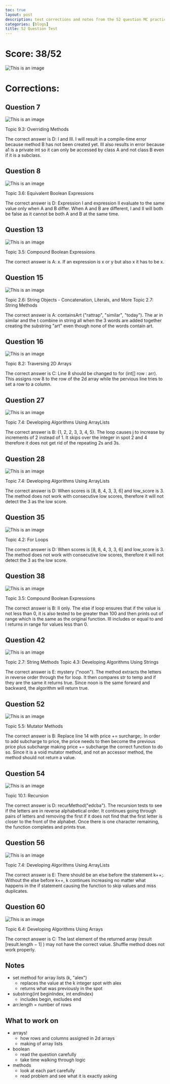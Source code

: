 ```yaml
---
toc: true
layout: post
description: test corrections and notes from the 52 question MC practice
categories: [blogs]
title: 52 Question Test
---
```


# Score: 38/52

![This is an image](https://github.com/iriisyang/Iris-Yang/blob/master/images/52qscore.png?raw=true)

# Corrections: 

## Question 7

![This is an image](https://github.com/iriisyang/Iris-Yang/blob/master/images/66q7.png?raw=true)

Topic 9.3: Overriding Methods

The correct answer is D: I and III. I will result in a compile-time error because method B has not been created yet. III also results in error because a1 is a private int so it can only be accessed by class A and not class B even if it is a subclass.

## Question 8

![This is an image](https://github.com/iriisyang/Iris-Yang/blob/master/images/66q8.png?raw=true)

Topic 3.6: Equivalent Boolean Expressions

The correct answer is D: Expression I and expression II evaluate to the same value only when A and B differ. When A and B are different, I and II will both be false as it cannot be both A and B at the same time.

## Question 13

![This is an image](https://github.com/iriisyang/Iris-Yang/blob/master/images/66q13.png?raw=true)

Topic 3.5: Compound Boolean Expressions

The correct answer is A: x. If an expression is x or y but also x it has to be x.

## Question 15

![This is an image](https://github.com/iriisyang/Iris-Yang/blob/master/images/66q15.png?raw=true)

Topic 2.6: String Objects - Concatenation, Literals, and More
Topic 2.7: String Methods

The correct answer is A: containsArt ("rattrap", "similar", "today"). The ar in similar and the t combine in string all when the 3 words are added together creating the substring "art" even though none of the words contain art. 

## Question 16

![This is an image](https://github.com/iriisyang/Iris-Yang/blob/master/images/66q16.png?raw=true)

Topic 8.2: Traversing 2D Arrays

The correct answer is C: Line  8  should be changed to for (int[] row : arr). This assigns row 8 to the row of the 2d array while the pervious line tries to set a row to a column.

## Question 27

![This is an image](https://github.com/iriisyang/Iris-Yang/blob/master/images/66q27.png?raw=true)

Topic 7.4: Developing Algorithms Using ArrayLists

The correct answer is B: {1, 2, 2, 3, 3, 4, 5}. The loop causes j to increase by increments of 2 instead of 1. It skips over the integer in spot 2 and 4 therefore it does not get rid of the repeating 2s and 3s.

## Question 28

![This is an image](https://github.com/iriisyang/Iris-Yang/blob/master/images/66q28.png?raw=true)

Topic 7.4: Developing Algorithms Using ArrayLists

The correct answer is D: When scores is [8, 8, 4, 3, 3, 6] and low_score is 3. The method does not work with consecutive low scores, therefore it will not detect the 3 as the low score.

## Question 35

![This is an image](https://github.com/iriisyang/Iris-Yang/blob/master/images/66q35.png?raw=true)

Topic 4.2: For Loops

The correct answer is D: When scores is [8, 8, 4, 3, 3, 6] and low_score is 3. The method does not work with consecutive low scores, therefore it will not detect the 3 as the low score.

## Question 38

![This is an image](https://github.com/iriisyang/Iris-Yang/blob/master/images/66q38.png?raw=true)

Topic 3.5: Compound Boolean Expressions

The correct answer is B: II only. The else if loop ensures that if the value is not less than 0, it is also tested to be greater than 100 and then prints out of range which is the same as the original function. III includes or equal to and I returns in range for values less than 0.

## Question 42

![This is an image](https://github.com/iriisyang/Iris-Yang/blob/master/images/66q42.png?raw=true)

Topic 2.7: String Methods
Topic 4.3: Developing Algorithms Using Strings

The correct answer is E: mystery ("noon"). The method extracts the letters in reverse order through the for loop. It then compares str to temp and if they are the same it returns true. Since noon is the same forward and backward, the algorithm will return true.

## Question 52

![This is an image](https://github.com/iriisyang/Iris-Yang/blob/master/images/66q52.png?raw=true)

Topic 5.5: Mutator Methods

The correct answer is B: Replace line 14 with price += surcharge;. In order to add subcharge to price, the price needs to then become the previous price plus subcharge making price += subcharge the correct function to do so. Since it is a void mutator method, and not an accessor method, the method should not return a value. 

## Question 54

![This is an image](https://github.com/iriisyang/Iris-Yang/blob/master/images/66q54.png?raw=true)

Topic 10.1: Recursion

The correct answer is D: recurMethod("edcba"). The recursion tests to see if the letters are in reverse alphabetical order. It continues going through pairs of letters and removing the first if it does not find that the first letter is closer to the front of the alphabet. Once there is one character remaining, the function completes and prints true.

## Question 56

![This is an image](https://github.com/iriisyang/Iris-Yang/blob/master/images/66q56.png?raw=true)

Topic 7.4: Developing Algorithms Using ArrayLists

The correct answer is E: There should be an else before the statement k++;. Without the else before k++, k continues increasing no matter what happens in the if statement causing the function to skip values and miss duplicates. 

## Question 60

![This is an image](https://github.com/iriisyang/Iris-Yang/blob/master/images/66q60.png?raw=true)

Topic 6.4: Developing Algorithms Using Arrays

The correct answer is C: The last element of the returned array (result [result.length − 1] ) may not have the correct value. Shuffle method does not work properly.

## Notes

- set method for array lists (k, "alex")
    - replaces the value at the k integer spot with alex
    - returns what was previously in the spot
- substring(int beginIndex, int endIndex)
    - includes begin, excludes end
- arr.length = number of rows


## What to work on
- arrays!
    - how rows and columns assigned in 2d arrays
    - making of array lists
- boolean
    - read the question carefully
    - take time walking through logic
- methods
    - look at each part carefully
    - read problem and see what it is exactly asking
